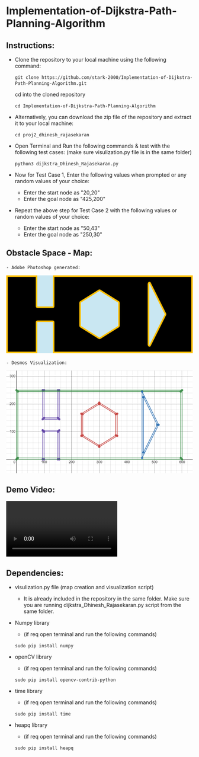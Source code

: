 # Implementation-of-Dijkstra-Path-Planning-Algorithm


## Instructions:
- Clone the repository to your local machine using the following command:
    ``` 
    git clone https://github.com/stark-2000/Implementation-of-Dijkstra-Path-Planning-Algorithm.git
    ```
    cd into the cloned repository
    ```
    cd Implementation-of-Dijkstra-Path-Planning-Algorithm
    ```

- Alternatively, you can download the zip file of the repository and extract it to your local machine:
    ```
    cd proj2_dhinesh_rajasekaran
    ```

- Open Terminal and Run the following commands & test with the following test cases: (make sure visulization.py file is in the same folder)
    ```
    python3 dijkstra_Dhinesh_Rajasekaran.py
    ```
- Now for Test Case 1, Enter the following values when prompted or any random values of your choice:
    - Enter the start node as "20,20"
    - Enter the goal node as "425,200"

- Repeat the above step for Test Case 2 with the following values or random values of your choice:
    - Enter the start node as "50,43"
    - Enter the goal node as "250,30"


## Obstacle Space - Map:
    - Adobe Photoshop generated:
   ![My Image](readme_image/Canvas.png)

    - Desmos Visualization:
   ![My Image](readme_image/Canvas_Desmos.png)
    

## Demo Video:
    
   ![My Image](readme_image/Animation_Video_Output.mp4)
    

## Dependencies:
 - visulization.py file (map creation and visualization script)
    - It is already included in the repository in the same folder. Make sure you are running dijkstra_Dhinesh_Rajasekaran.py script from the same folder.

 - Numpy library
    - (if req open terminal and run the following commands)
    ```
    sudo pip install numpy
    ```
- openCV library
    - (if req open terminal and run the following commands)
    ```
    sudo pip install opencv-contrib-python
    ```
- time library
    - (if req open terminal and run the following commands)
    ```
    sudo pip install time
    ```
- heapq library
    - (if req open terminal and run the following commands)
    ```
    sudo pip install heapq
    ```
